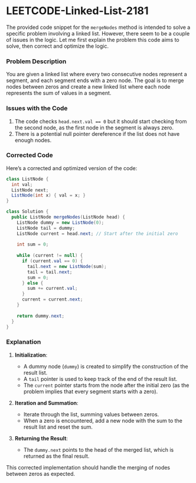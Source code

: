 # LEETCODE-Linked-List-2181
The provided code snippet for the `mergeNodes` method is intended to solve a specific problem involving a linked list. However, there seem to be a couple of issues in the logic. Let me first explain the problem this code aims to solve, then correct and optimize the logic.

### Problem Description
You are given a linked list where every two consecutive nodes represent a segment, and each segment ends with a zero node. The goal is to merge nodes between zeros and create a new linked list where each node represents the sum of values in a segment.

### Issues with the Code
1. The code checks `head.next.val == 0` but it should start checking from the second node, as the first node in the segment is always zero.
2. There is a potential null pointer dereference if the list does not have enough nodes.

### Corrected Code
Here’s a corrected and optimized version of the code:

```java
class ListNode {
  int val;
  ListNode next;
  ListNode(int x) { val = x; }
}

class Solution {
  public ListNode mergeNodes(ListNode head) {
    ListNode dummy = new ListNode(0);
    ListNode tail = dummy;
    ListNode current = head.next; // Start after the initial zero
    
    int sum = 0;
    
    while (current != null) {
      if (current.val == 0) {
        tail.next = new ListNode(sum);
        tail = tail.next;
        sum = 0;
      } else {
        sum += current.val;
      }
      current = current.next;
    }
    
    return dummy.next;
  }
}
```

### Explanation
1. **Initialization**:
   - A dummy node (`dummy`) is created to simplify the construction of the result list.
   - A `tail` pointer is used to keep track of the end of the result list.
   - The `current` pointer starts from the node after the initial zero (as the problem implies that every segment starts with a zero).

2. **Iteration and Summation**:
   - Iterate through the list, summing values between zeros.
   - When a zero is encountered, add a new node with the sum to the result list and reset the sum.

3. **Returning the Result**:
   - The `dummy.next` points to the head of the merged list, which is returned as the final result.

This corrected implementation should handle the merging of nodes between zeros as expected.
